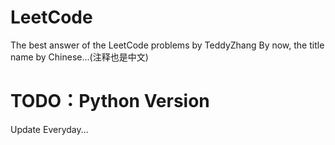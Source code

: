 # LeetCode
The best answer of the LeetCode problems by TeddyZhang
By now, the title name by Chinese...(注释也是中文)

# TODO：Python Version 
Update Everyday...
